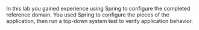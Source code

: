 In this lab you gained experience using Spring to configure the
completed reference domain.
You used Spring to configure the pieces of the application,
then run a top-down system test to verify application behavior.
